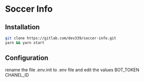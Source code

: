 # Soccer Info

## Installation

```bash
git clone https://gitlab.com/dev339/soccer-info.git
yarn && yarn start
```

## Configuration

rename the file .env.init to .env file and edit the values
BOT_TOKEN
CHANEL_ID

